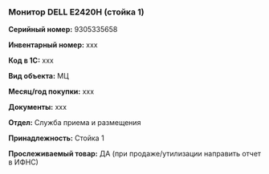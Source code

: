### Монитор DELL E2420H (стойка 1) </br>

**Серийный номер:** 9305335658 </br>

**Инвентарный номер:** xxx </br>

**Код в 1С:** xxx </br> 

**Вид объекта:** МЦ

**Месяц/год покупки:** xxx </br>

**Документы:** xxx </br>

**Отдел:** Служба приема и размещения </br>

**Принадлежность:** Стойка 1</br>

**Прослеживаемый товар:** ДА (при продаже/утилизации направить отчет в ИФНС)
